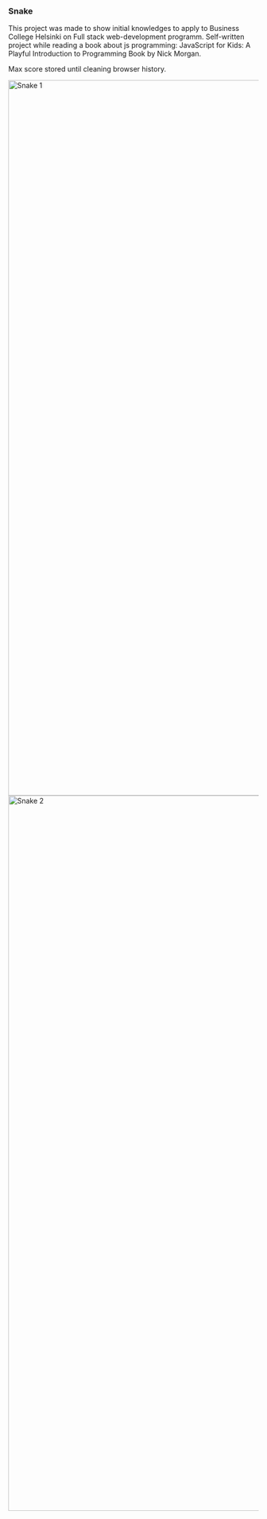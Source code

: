 ### Snake

This project was made to show initial knowledges to apply to Business College Helsinki on Full stack web-development programm.
Self-written project while reading a book about js programming: JavaScript for Kids: A Playful Introduction to Programming
Book by Nick Morgan.

Max score stored until cleaning browser history.

<img width="1440" alt="Snake 1" src="https://user-images.githubusercontent.com/81861720/145804509-f6962f5b-4ec3-4a27-b941-d94b5472b8bd.png">

<img width="1440" alt="Snake 2" src="https://user-images.githubusercontent.com/81861720/145804518-3d68b097-41e1-40a1-b8fb-da6e34a2f95c.png">

